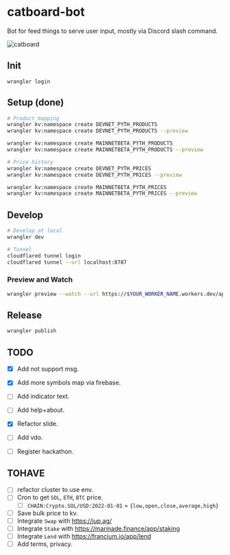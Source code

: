# catboard-bot

Bot for feed things to serve user input, mostly via Discord slash command.

![catboard](https://user-images.githubusercontent.com/97060/151706752-f20104de-48d2-405b-969b-de921aac5869.png)

## Init

```
wrangler login
```

## Setup (done)

```bash
# Product mapping
wrangler kv:namespace create DEVNET_PYTH_PRODUCTS
wrangler kv:namespace create DEVNET_PYTH_PRODUCTS --preview

wrangler kv:namespace create MAINNETBETA_PYTH_PRODUCTS
wrangler kv:namespace create MAINNETBETA_PYTH_PRODUCTS --preview

# Price history
wrangler kv:namespace create DEVNET_PYTH_PRICES
wrangler kv:namespace create DEVNET_PYTH_PRICES --preview

wrangler kv:namespace create MAINNETBETA_PYTH_PRICES
wrangler kv:namespace create MAINNETBETA_PYTH_PRICES --preview
```

## Develop

```bash
# Develop at local
wrangler dev

# Tunnel
cloudflared tunnel login
cloudflared tunnel --url localhost:8787
```

### Preview and Watch

```bash
wrangler preview --watch --url https://$YOUR_WORKER_NAME.workers.dev/api/sync_products
```

## Release

```bash
wrangler publish
```

## TODO

- [x] Add not support msg.
- [x] Add more symbols map via firebase.
- [ ] Add indicator text.
- [ ] Add help+about.

- [x] Refactor slide.
- [ ] Add vdo.
- [ ] Register hackathon.

## TOHAVE

- [ ] refactor cluster to use env.
- [ ] Cron to get `SOL`, `ETH`, `BTC` price.
  - [ ] `CHAIN:Crypto.SOL/USD:2022-01-01` = `{low,open,close,average,high}`
- [ ] Save bulk price to kv.
- [ ] Integrate `Swap` with https://jup.ag/
- [ ] Integrate `Stake` with https://marinade.finance/app/staking
- [ ] Integrate `Lend` with https://francium.io/app/lend
- [ ] Add terms, privacy.
